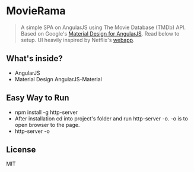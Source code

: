 # MovieRama
> A simple SPA on AngularJS using The Movie Database (TMDb) API. Based on Google's [Material Design for AngularJS](https://material.angularjs.org/latest/). Read below to setup. UI heavily inspired by Netflix's [webapp](https://www.netflix.com/).

## What's inside?
* AngularJS
* Material Design AngularJS-Material


## Easy Way to Run
- npm install -g http-server
- After installation cd into project's folder and run http-server -o. -o is to open browser to the page.
- http-server -o


## License
MIT
